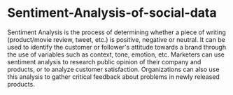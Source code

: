# Sentiment-Analysis-of-social-data
Sentiment Analysis is the process of determining whether a piece of writing (product/movie review, tweet, etc.) is positive, negative or neutral. It can be used to identify the customer or follower's attitude towards a brand through the use of variables such as context, tone, emotion, etc. Marketers can use sentiment analysis to research public opinion of their company and products, or to analyze customer satisfaction. Organizations can also use this analysis to gather critical feedback about problems in newly released products.
